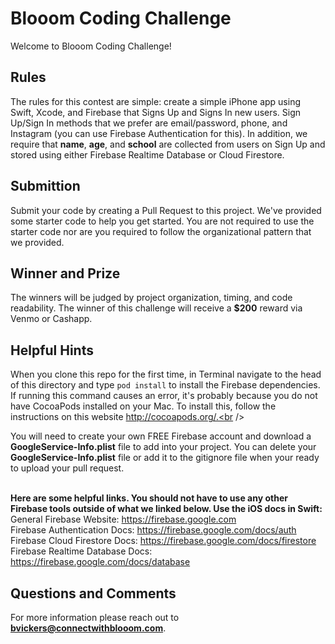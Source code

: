 # Blooom Coding Challenge

Welcome to Blooom Coding Challenge! 

## Rules
The rules for this contest are simple: create a simple iPhone app using Swift, Xcode, and Firebase that Signs Up and Signs In new users. Sign Up/Sign In methods that we prefer are email/password, phone, and Instagram (you can use Firebase Authentication for this). In addition, we require that **name**, **age**, and **school** are collected from users on Sign Up and stored using either Firebase Realtime Database or Cloud Firestore. 

## Submittion
Submit your code by creating a Pull Request to this project. We've provided some starter code to help you get started. You are not required to use the starter code nor are you required to follow the organizational pattern that we provided. 

## Winner and Prize
The winners will be judged by project organization, timing, and code readability. The winner of this challenge will receive a **$200** reward via Venmo or Cashapp.

## Helpful Hints
When you clone this repo for the first time, in Terminal navigate to the head of this directory and type `pod install` to install the Firebase dependencies. If running this command causes an error, it's probably because you do not have CocoaPods installed on your Mac. To install this, follow the instructions on this website http://cocoapods.org/.<br /><br />

You will need to create your own FREE Firebase account and download a **GoogleService-Info.plist** file to add into your project. You can delete your **GoogleService-Info.plist** file or add it to the gitignore file when your ready to upload your pull request.<br /><br />

**Here are some helpful links. You should not have to use any other Firebase tools outside of what we linked below. Use the iOS docs in Swift:**<br />
General Firebase Website: https://firebase.google.com<br />
Firebase Authentication Docs: https://firebase.google.com/docs/auth<br />
Firebase Cloud Firestore Docs: https://firebase.google.com/docs/firestore<br />
Firebase Realtime Database Docs: https://firebase.google.com/docs/database<br />

## Questions and Comments
For more information please reach out to **bvickers@connectwithblooom.com**.
